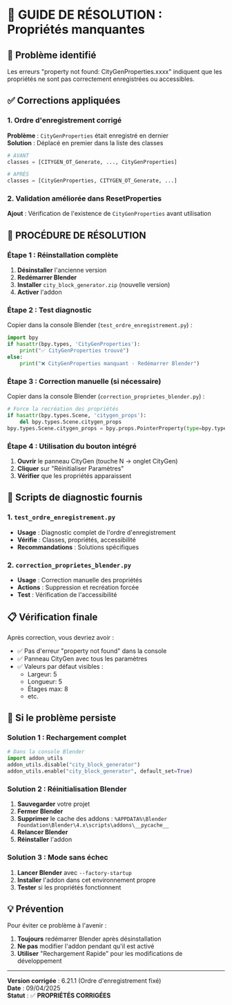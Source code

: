 # 🔧 GUIDE DE RÉSOLUTION : Propriétés manquantes

## 🎯 Problème identifié
Les erreurs "property not found: CityGenProperties.xxxx" indiquent que les propriétés ne sont pas correctement enregistrées ou accessibles.

## ✅ Corrections appliquées

### 1. Ordre d'enregistrement corrigé
**Problème** : `CityGenProperties` était enregistré en dernier  
**Solution** : Déplacé en premier dans la liste des classes

```python
# AVANT
classes = [CITYGEN_OT_Generate, ..., CityGenProperties]

# APRÈS  
classes = [CityGenProperties, CITYGEN_OT_Generate, ...]
```

### 2. Validation améliorée dans ResetProperties
**Ajout** : Vérification de l'existence de `CityGenProperties` avant utilisation

## 🚀 PROCÉDURE DE RÉSOLUTION

### Étape 1 : Réinstallation complète
1. **Désinstaller** l'ancienne version
2. **Redémarrer Blender** 
3. **Installer** `city_block_generator.zip` (nouvelle version)
4. **Activer** l'addon

### Étape 2 : Test diagnostic
Copier dans la console Blender (`test_ordre_enregistrement.py`) :
```python
import bpy
if hasattr(bpy.types, 'CityGenProperties'):
    print("✅ CityGenProperties trouvé")
else:
    print("❌ CityGenProperties manquant - Redémarrer Blender")
```

### Étape 3 : Correction manuelle (si nécessaire)
Copier dans la console Blender (`correction_proprietes_blender.py`) :
```python
# Force la recréation des propriétés
if hasattr(bpy.types.Scene, 'citygen_props'):
    del bpy.types.Scene.citygen_props
bpy.types.Scene.citygen_props = bpy.props.PointerProperty(type=bpy.types.CityGenProperties)
```

### Étape 4 : Utilisation du bouton intégré
1. **Ouvrir** le panneau CityGen (touche N → onglet CityGen)
2. **Cliquer** sur "Réinitialiser Paramètres"
3. **Vérifier** que les propriétés apparaissent

## 🧪 Scripts de diagnostic fournis

### 1. `test_ordre_enregistrement.py`
- **Usage** : Diagnostic complet de l'ordre d'enregistrement
- **Vérifie** : Classes, propriétés, accessibilité
- **Recommandations** : Solutions spécifiques

### 2. `correction_proprietes_blender.py` 
- **Usage** : Correction manuelle des propriétés
- **Actions** : Suppression et recréation forcée
- **Test** : Vérification de l'accessibilité

## 📋 Vérification finale

Après correction, vous devriez avoir :
- ✅ Pas d'erreur "property not found" dans la console
- ✅ Panneau CityGen avec tous les paramètres
- ✅ Valeurs par défaut visibles :
  - Largeur: 5
  - Longueur: 5  
  - Étages max: 8
  - etc.

## 🚨 Si le problème persiste

### Solution 1 : Rechargement complet
```python
# Dans la console Blender
import addon_utils
addon_utils.disable("city_block_generator")
addon_utils.enable("city_block_generator", default_set=True)
```

### Solution 2 : Réinitialisation Blender
1. **Sauvegarder** votre projet
2. **Fermer Blender**
3. **Supprimer** le cache des addons :
   `%APPDATA%\Blender Foundation\Blender\4.x\scripts\addons\__pycache__`
4. **Relancer Blender**
5. **Réinstaller** l'addon

### Solution 3 : Mode sans échec
1. **Lancer Blender** avec `--factory-startup`
2. **Installer** l'addon dans cet environnement propre
3. **Tester** si les propriétés fonctionnent

## 💡 Prévention

Pour éviter ce problème à l'avenir :
1. **Toujours** redémarrer Blender après désinstallation
2. **Ne pas** modifier l'addon pendant qu'il est activé
3. **Utiliser** "Rechargement Rapide" pour les modifications de développement

---

**Version corrigée** : 6.21.1 (Ordre d'enregistrement fixé)  
**Date** : 09/04/2025  
**Statut** : ✅ **PROPRIÉTÉS CORRIGÉES**
